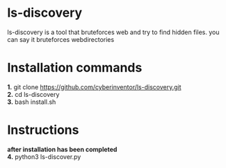 # ls-discovery
ls-discovery is a tool that bruteforces web and try to find hidden files.
you can say it bruteforces webdirectories
# Installation commands
**1.** git clone https://github.com/cyberinventor/ls-discovery.git
<br>
 **2.** cd ls-discovery
<br>
**3.** bash install.sh
<br>
# Instructions
**after installation has been completed**
<br>
**4.** python3 ls-discover.py
